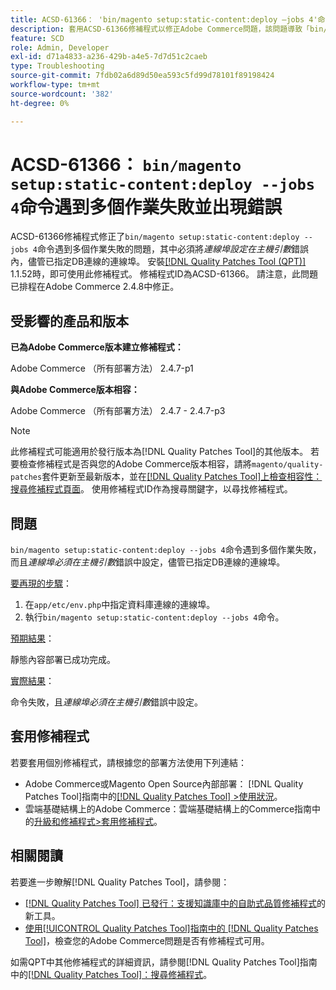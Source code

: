 ```yaml
---
title: ACSD-61366： 'bin/magento setup:static-content:deploy —jobs 4'命令遇到多個作業失敗並出現錯誤
description: 套用ACSD-61366修補程式以修正Adobe Commerce問題，該問題導致「bin/magento setup:static-content:deploy —jobs 4」命令遇到多個作業失敗，且必須在主機引數*錯誤中設定*Port，儘管已指定DB連線的連線埠。
feature: SCD
role: Admin, Developer
exl-id: d71a4833-a236-429b-a4e5-7d7d51c2caeb
type: Troubleshooting
source-git-commit: 7fdb02a6d89d50ea593c5fd99d78101f89198424
workflow-type: tm+mt
source-wordcount: '382'
ht-degree: 0%

---
```


# ACSD-61366： `bin/magento setup:static-content:deploy --jobs 4`命令遇到多個作業失敗並出現錯誤

ACSD-61366修補程式修正了`bin/magento setup:static-content:deploy --jobs 4`命令遇到多個作業失敗的問題，其中必須將&#x200B;*連線埠設定在主機引數*&#x200B;錯誤內，儘管已指定DB連線的連線埠。 安裝[[!DNL Quality Patches Tool (QPT)]](https://experienceleague.adobe.com/zh-hant/docs/commerce-operations/tools/quality-patches-tool/quality-patches-tool-to-self-serve-quality-patches) 1.1.52時，即可使用此修補程式。 修補程式ID為ACSD-61366。 請注意，此問題已排程在Adobe Commerce 2.4.8中修正。

## 受影響的產品和版本

**已為Adobe Commerce版本建立修補程式：**

Adobe Commerce （所有部署方法） 2.4.7-p1

**與Adobe Commerce版本相容：**

Adobe Commerce （所有部署方法） 2.4.7 - 2.4.7-p3

>[!NOTE]
>
>此修補程式可能適用於發行版本為[!DNL Quality Patches Tool]的其他版本。 若要檢查修補程式是否與您的Adobe Commerce版本相容，請將`magento/quality-patches`套件更新至最新版本，並在[[!DNL Quality Patches Tool]上檢查相容性：搜尋修補程式頁面](https://experienceleague.adobe.com/tools/commerce-quality-patches/index.html?lang=zh-Hant)。 使用修補程式ID作為搜尋關鍵字，以尋找修補程式。

## 問題

`bin/magento setup:static-content:deploy --jobs 4`命令遇到多個作業失敗，而且&#x200B;*連線埠必須在主機引數*&#x200B;錯誤中設定，儘管已指定DB連線的連線埠。

<u>要再現的步驟</u>：

1. 在`app/etc/env.php`中指定資料庫連線的連線埠。
1. 執行`bin/magento setup:static-content:deploy --jobs 4`命令。

<u>預期結果</u>：

靜態內容部署已成功完成。

<u>實際結果</u>：

命令失敗，且&#x200B;*連線埠必須在主機引數*&#x200B;錯誤中設定。

## 套用修補程式

若要套用個別修補程式，請根據您的部署方法使用下列連結：

* Adobe Commerce或Magento Open Source內部部署： [!DNL Quality Patches Tool]指南中的[[!DNL Quality Patches Tool] >使用狀況](/help/tools/quality-patches-tool/usage.md)。
* 雲端基礎結構上的Adobe Commerce：雲端基礎結構上的Commerce指南中的[升級和修補程式>套用修補程式](https://experienceleague.adobe.com/docs/commerce-cloud-service/user-guide/develop/upgrade/apply-patches.html?lang=zh-Hant)。

## 相關閱讀

若要進一步瞭解[!DNL Quality Patches Tool]，請參閱：

* [[!DNL Quality Patches Tool] 已發行：支援知識庫中的自助式品質修補程式](https://experienceleague.adobe.com/zh-hant/docs/commerce-operations/tools/quality-patches-tool/quality-patches-tool-to-self-serve-quality-patches)的新工具。
* [使用[!UICONTROL Quality Patches Tool]指南中的 [!DNL Quality Patches Tool]](/help/tools/quality-patches-tool/patches-available-in-qpt/check-patch-for-magento-issue-with-magento-quality-patches.md)，檢查您的Adobe Commerce問題是否有修補程式可用。


如需QPT中其他修補程式的詳細資訊，請參閱[!DNL Quality Patches Tool]指南中的[[!DNL Quality Patches Tool]：搜尋修補程式](https://experienceleague.adobe.com/tools/commerce-quality-patches/index.html?lang=zh-Hant)。

